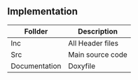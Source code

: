 ## Implementation
| Follder | Description|
----------|-----------
| Inc | All Header files |
| Src | Main source code  |
|Documentation| Doxyfile|
